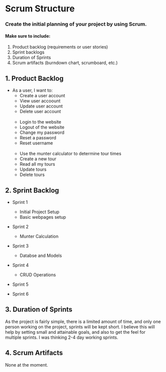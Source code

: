 # Scrum Structure

### Create the initial planning of your project by using Scrum.

#### Make sure to include:

  1. Product backlog (requirements or user stories)
  2. Sprint backlogs
  3. Duration of Sprints
  4. Scrum artifacts (burndown chart, scrumboard, etc.)

## 1. Product Backlog
  - As a user, I want to:
    * Create a user account
    * View user accoount
    * Update user account
    * Delete user account  
    &nbsp;
    * Login to the website
    * Logout of the website
    * Change my password
    * Reset a password
    * Reset username  
    &nbsp;
    * Use the munter calculator to determine tour times
    * Create a new tour
    * Read all my tours
    * Update tours
    * Delete tours

## 2. Sprint Backlog
  - Sprint 1
    * Initial Project Setup
    * Basic webpages setup

  - Sprint 2
    * Munter Calculation

  - Sprint 3
    * Databse and Models

  - Sprint 4
    * CRUD Operations

  - Sprint 5
  - Sprint 6


## 3. Duration of Sprints
  As the project is fairly simple, there is a limited amount of time, and only one person working on the project, sprints will be kept short. I believe this will help by setting small and attainable goals, and also to get the feel for multiple sprints. I was thinking 2-4 day working sprints.

## 4. Scrum Artifacts
  None at the moment.
